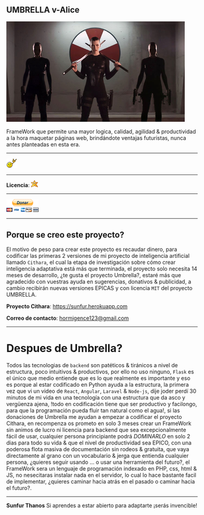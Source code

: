 ## UMBRELLA v-Alice

<img src="doc/src/milla1.jpg" width="470">

FrameWork que permite una mayor logica, calidad, agilidad & productividad a la hora maquetar páginas web, brindándote ventajas futuristas, nunca antes planteadas en esta era.

---

[![Documentación](doc/src/doc.gif)](https://sunfurthanos.github.io/UMBRELLA/doc/index.html)

---

**Licencia**: [![GNU GPL v3](doc/src/licencia.gif)](http://www.gnu.org/licenses)

---

[![Donar por Paypal](doc/src/donar.png)](https://www.paypal.me/?)

---

## Porque se creo este proyecto?

El motivo de peso para crear este proyecto es recaudar dinero, para codificar las primeras 2 versiones de mi proyecto de inteligencia artificial llamado `Cithara`, el cual la etapa de investigación sobre cómo crear inteligencia adaptativa está más que terminada, el proyecto solo necesita 14 meses de desarrollo, ¿te gusta el proyecto Umbrella?, estaré más que agradecido con vuestras ayuda en sugerencias, donativos & publicidad, a cambio recibirán nuevas versiones EPICAS y con licencia `MIT` del proyecto UMBRELLA.

**Proyecto Cithara**: https://sunfur.herokuapp.com

**Correo de contacto**: hormigence123@gmail.com

---

# Despues de Umbrella?

Todos las tecnologias de `backend` son patéticos & tiránicos a nivel de estructura, poco intuitivos & productivos, por ello no uso ninguno, `Flask` es el único que medio entiende que es lo que realmente es importante y eso es porque al estar codificado en Python ayuda a la estructura, la primera vez que vi un video de `React`, `Angular`, `Laravel` & `Node-js`, dije joder perdí 30 minutos de mi vida en una tecnología con una estructura que da asco y vergüenza ajena, !todo en codificación tiene que ser productivo y facilongo, para que la programación pueda fluir tan natural como el agua!, si las donaciones de Umbrella me ayudan a empezar a codificar el proyecto Cithara, en recompenza os prometo en solo 3 meses crear un FrameWork sin animos de lucro ni licencia para backend que sea excepcionalmente fácil de usar, cualquier persona principiante podrá *DOMINARLO* en solo 2 dias para todo su vida & que el nivel de productividad sea EPICO, con una poderosa flota masiva de documentación sin rodeos & gratuita, que vaya directamente al grano con un vocabulario & jerga que entienda cualquier persona, ¿quieres seguir usando ... o usar una herramienta del futuro?, el FrameWork sera un lenguaje de programación indexado en PHP, css, html & JS, no nesecitaras instalar nada en el servidor, lo cual lo hace bastante facil de implementar, ¿quieres caminar hacia atrás en el pasado o caminar hacia el futuro?.

---

**Sunfur Thanos** Si aprendes a estar abierto para adaptarte ¡serás invencible!